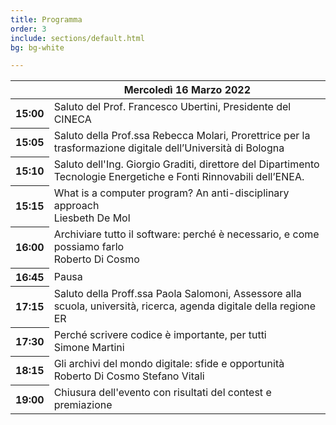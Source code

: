 ```yaml
---
title: Programma
order: 3
include: sections/default.html
bg: bg-white 

---
```



<table class="table table-responsive-sm table-hover text-center small detailed-program">
    <thead>
        <tr>
            <th scope="row" class="small"></th>
            <th scope="col">Mercoledì 16 Marzo 2022</th>
        </tr>
    </thead>
    <tbody>
        <tr>
            <th scope="row" class="small">15:00</th>
            <td>Saluto del Prof. Francesco Ubertini, Presidente del CINECA</td>
        </tr>
        <tr>
            <th scope="row" class="small">15:05</th>
            <td>Saluto della Prof.ssa Rebecca Molari, Prorettrice per la  trasformazione digitale dell’Università di Bologna</td>
        </tr>
        <tr>
            <th scope="row" class="small">15:10</th>
            <td>Saluto dell'Ing. Giorgio Graditi, direttore del Dipartimento Tecnologie Energetiche e Fonti Rinnovabili dell’ENEA.</td>
        </tr>
        <tr>
            <th scope="row" class="small">15:15</th>
            <td>What is a computer program? An anti-disciplinary approach <br /> <span class="badge rounded-pill bg-success">Liesbeth De Mol</span></td>
        </tr>
        <tr>
            <th scope="row" class="small">16:00</th>
            <td>Archiviare tutto il software: perché è necessario, e come possiamo farlo <br /> <span class="badge rounded-pill bg-primary">Roberto Di Cosmo</span></td>
        </tr>
        <tr>
            <th scope="row" class="small">16:45</th>
            <td>Pausa</td>
        </tr>
        <tr>
            <th scope="row" class="small">17:15</th>
            <td>Saluto della Proff.ssa Paola Salomoni, Assessore alla scuola, università, ricerca, agenda digitale della regione ER</td>
        </tr>
        <tr>
            <th scope="row" class="small">17:30</th>
            <td>Perché scrivere codice è importante, per tutti <br /> <span class="badge rounded-pill bg-dark">Simone Martini</span></td>
        </tr>
        <tr>
            <th scope="row" class="small">18:15</th>
            <td>Gli archivi del mondo digitale: sfide e opportunità <br /> <span class="badge rounded-pill bg-primary">Roberto Di Cosmo</span> <span class="badge rounded-pill bg-warning">Stefano Vitali</span></td>
        </tr>
        <tr>
            <th scope="row" class="small">19:00</th>
            <td>Chiusura dell'evento con risultati del contest e premiazione</td>
        </tr>
    </tbody>
</table>
